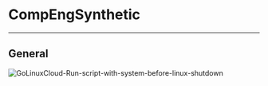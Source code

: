 # CompEngSynthetic
----
## General
![GoLinuxCloud-Run-script-with-system-before-linux-shutdown](https://www.golinuxcloud.com/run-script-with-systemd-before-shutdown-linux/)